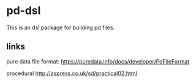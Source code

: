 # pd-dsl
This is an dsl package for building pd files.



## links

pure data file format: https://puredata.info/docs/developer/PdFileFormat

procedural http://aspress.co.uk/sd/practical02.html
